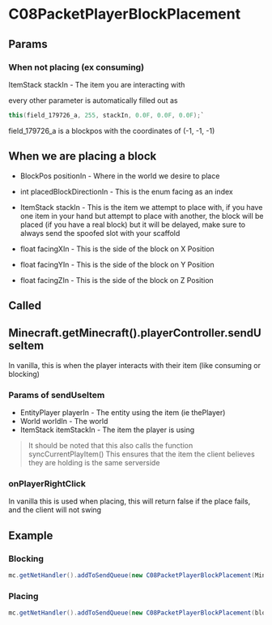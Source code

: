 # C08PacketPlayerBlockPlacement

## Params

### When not placing (ex consuming)

ItemStack stackIn - The item you are interacting with

every other parameter is automatically filled out as 
```java
this(field_179726_a, 255, stackIn, 0.0F, 0.0F, 0.0F);`
```

field_179726_a is a blockpos with the coordinates of (-1, -1, -1)


## When we are placing a block

- BlockPos positionIn - Where in the world we desire to place

- int placedBlockDirectionIn - This is the enum facing as an index

- ItemStack stackIn - This is the item we attempt to place with, if you have one item in your hand but attempt to place with another, the block will be placed (if you have a real block) but it will be delayed, make sure to always send the spoofed slot with your scaffold

- float facingXIn - This is the side of the block on X Position

- float facingYIn - This is the side of the block on Y Position

- float facingZIn - This is the side of the block on Z Position


## Called

## Minecraft.getMinecraft().playerController.sendUseItem
In vanilla, this is when the player interacts with their item (like consuming or blocking)

### Params of sendUseItem

- EntityPlayer playerIn - The entity using the item (ie thePlayer)
- World worldIn - The world
- ItemStack itemStackIn - The item the player is using

> It should be noted that this also calls the function
> syncCurrentPlayItem()
> This ensures that the item the client believes they are holding is the same serverside

### onPlayerRightClick

In vanilla this is used when placing, this will return false if the place fails, and the client will not swing

## Example

### Blocking

```java
mc.getNetHandler().addToSendQueue(new C08PacketPlayerBlockPlacement(Minecraft.getMinecraft.getHeldItem());
```

### Placing

```java
mc.getNetHandler().addToSendQueue(new C08PacketPlayerBlockPlacement(blockPos, enumFacing.getIndex(), player.inventory.getCurrentItem(), facingX, facingY, facingZ));
```




